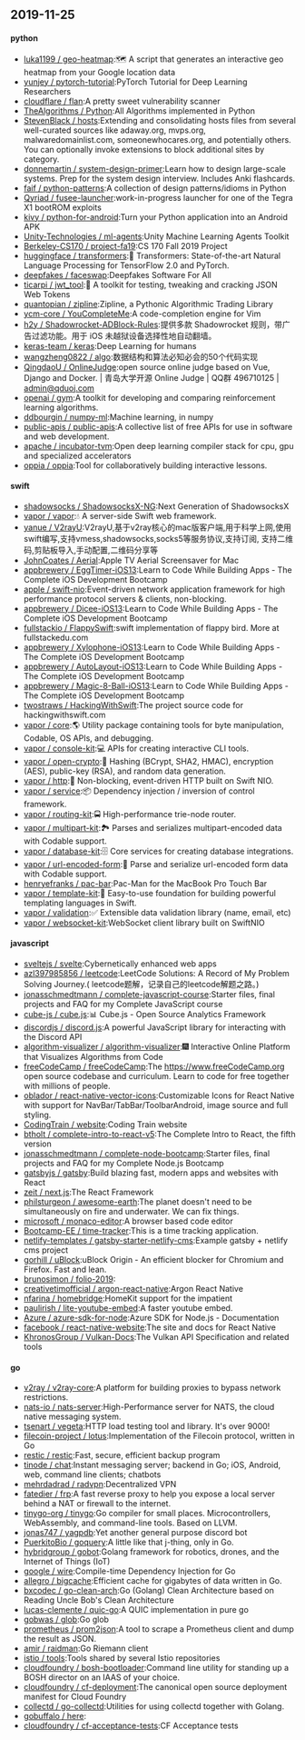## 2019-11-25

#### python
* [luka1199 / geo-heatmap](https://github.com/luka1199/geo-heatmap):🗺
A script that generates an interactive geo heatmap from your Google location data
* [yunjey / pytorch-tutorial](https://github.com/yunjey/pytorch-tutorial):PyTorch Tutorial for Deep Learning Researchers
* [cloudflare / flan](https://github.com/cloudflare/flan):A pretty sweet vulnerability scanner
* [TheAlgorithms / Python](https://github.com/TheAlgorithms/Python):All Algorithms implemented in Python
* [StevenBlack / hosts](https://github.com/StevenBlack/hosts):Extending and consolidating hosts files from several well-curated sources like adaway.org, mvps.org, malwaredomainlist.com, someonewhocares.org, and potentially others. You can optionally invoke extensions to block additional sites by category.
* [donnemartin / system-design-primer](https://github.com/donnemartin/system-design-primer):Learn how to design large-scale systems. Prep for the system design interview. Includes Anki flashcards.
* [faif / python-patterns](https://github.com/faif/python-patterns):A collection of design patterns/idioms in Python
* [Qyriad / fusee-launcher](https://github.com/Qyriad/fusee-launcher):work-in-progress launcher for one of the Tegra X1 bootROM exploits
* [kivy / python-for-android](https://github.com/kivy/python-for-android):Turn your Python application into an Android APK
* [Unity-Technologies / ml-agents](https://github.com/Unity-Technologies/ml-agents):Unity Machine Learning Agents Toolkit
* [Berkeley-CS170 / project-fa19](https://github.com/Berkeley-CS170/project-fa19):CS 170 Fall 2019 Project
* [huggingface / transformers](https://github.com/huggingface/transformers):🤗
Transformers: State-of-the-art Natural Language Processing for TensorFlow 2.0 and PyTorch.
* [deepfakes / faceswap](https://github.com/deepfakes/faceswap):Deepfakes Software For All
* [ticarpi / jwt_tool](https://github.com/ticarpi/jwt_tool):🐍
A toolkit for testing, tweaking and cracking JSON Web Tokens
* [quantopian / zipline](https://github.com/quantopian/zipline):Zipline, a Pythonic Algorithmic Trading Library
* [ycm-core / YouCompleteMe](https://github.com/ycm-core/YouCompleteMe):A code-completion engine for Vim
* [h2y / Shadowrocket-ADBlock-Rules](https://github.com/h2y/Shadowrocket-ADBlock-Rules):提供多款 Shadowrocket 规则，带广告过滤功能。用于 iOS 未越狱设备选择性地自动翻墙。
* [keras-team / keras](https://github.com/keras-team/keras):Deep Learning for humans
* [wangzheng0822 / algo](https://github.com/wangzheng0822/algo):数据结构和算法必知必会的50个代码实现
* [QingdaoU / OnlineJudge](https://github.com/QingdaoU/OnlineJudge):open source online judge based on Vue, Django and Docker. | 青岛大学开源 Online Judge | QQ群 496710125 | admin@qduoj.com
* [openai / gym](https://github.com/openai/gym):A toolkit for developing and comparing reinforcement learning algorithms.
* [ddbourgin / numpy-ml](https://github.com/ddbourgin/numpy-ml):Machine learning, in numpy
* [public-apis / public-apis](https://github.com/public-apis/public-apis):A collective list of free APIs for use in software and web development.
* [apache / incubator-tvm](https://github.com/apache/incubator-tvm):Open deep learning compiler stack for cpu, gpu and specialized accelerators
* [oppia / oppia](https://github.com/oppia/oppia):Tool for collaboratively building interactive lessons.

#### swift
* [shadowsocks / ShadowsocksX-NG](https://github.com/shadowsocks/ShadowsocksX-NG):Next Generation of ShadowsocksX
* [vapor / vapor](https://github.com/vapor/vapor):💧
A server-side Swift web framework.
* [yanue / V2rayU](https://github.com/yanue/V2rayU):V2rayU,基于v2ray核心的mac版客户端,用于科学上网,使用swift编写,支持vmess,shadowsocks,socks5等服务协议,支持订阅, 支持二维码,剪贴板导入,手动配置,二维码分享等
* [JohnCoates / Aerial](https://github.com/JohnCoates/Aerial):Apple TV Aerial Screensaver for Mac
* [appbrewery / EggTimer-iOS13](https://github.com/appbrewery/EggTimer-iOS13):Learn to Code While Building Apps - The Complete iOS Development Bootcamp
* [apple / swift-nio](https://github.com/apple/swift-nio):Event-driven network application framework for high performance protocol servers & clients, non-blocking.
* [appbrewery / Dicee-iOS13](https://github.com/appbrewery/Dicee-iOS13):Learn to Code While Building Apps - The Complete iOS Development Bootcamp
* [fullstackio / FlappySwift](https://github.com/fullstackio/FlappySwift):swift implementation of flappy bird. More at fullstackedu.com
* [appbrewery / Xylophone-iOS13](https://github.com/appbrewery/Xylophone-iOS13):Learn to Code While Building Apps - The Complete iOS Development Bootcamp
* [appbrewery / AutoLayout-iOS13](https://github.com/appbrewery/AutoLayout-iOS13):Learn to Code While Building Apps - The Complete iOS Development Bootcamp
* [appbrewery / Magic-8-Ball-iOS13](https://github.com/appbrewery/Magic-8-Ball-iOS13):Learn to Code While Building Apps - The Complete iOS Development Bootcamp
* [twostraws / HackingWithSwift](https://github.com/twostraws/HackingWithSwift):The project source code for hackingwithswift.com
* [vapor / core](https://github.com/vapor/core):🌎
Utility package containing tools for byte manipulation, Codable, OS APIs, and debugging.
* [vapor / console-kit](https://github.com/vapor/console-kit):💻
APIs for creating interactive CLI tools.
* [vapor / open-crypto](https://github.com/vapor/open-crypto):🔑
Hashing (BCrypt, SHA2, HMAC), encryption (AES), public-key (RSA), and random data generation.
* [vapor / http](https://github.com/vapor/http):🚀
Non-blocking, event-driven HTTP built on Swift NIO.
* [vapor / service](https://github.com/vapor/service):📦
Dependency injection / inversion of control framework.
* [vapor / routing-kit](https://github.com/vapor/routing-kit):🚍
High-performance trie-node router.
* [vapor / multipart-kit](https://github.com/vapor/multipart-kit):🏞
Parses and serializes multipart-encoded data with Codable support.
* [vapor / database-kit](https://github.com/vapor/database-kit):🗄
Core services for creating database integrations.
* [vapor / url-encoded-form](https://github.com/vapor/url-encoded-form):📝
Parse and serialize url-encoded form data with Codable support.
* [henryefranks / pac-bar](https://github.com/henryefranks/pac-bar):Pac-Man for the MacBook Pro Touch Bar
* [vapor / template-kit](https://github.com/vapor/template-kit):📄
Easy-to-use foundation for building powerful templating languages in Swift.
* [vapor / validation](https://github.com/vapor/validation):✅
Extensible data validation library (name, email, etc)
* [vapor / websocket-kit](https://github.com/vapor/websocket-kit):WebSocket client library built on SwiftNIO

#### javascript
* [sveltejs / svelte](https://github.com/sveltejs/svelte):Cybernetically enhanced web apps
* [azl397985856 / leetcode](https://github.com/azl397985856/leetcode):LeetCode Solutions: A Record of My Problem Solving Journey.( leetcode题解，记录自己的leetcode解题之路。)
* [jonasschmedtmann / complete-javascript-course](https://github.com/jonasschmedtmann/complete-javascript-course):Starter files, final projects and FAQ for my Complete JavaScript course
* [cube-js / cube.js](https://github.com/cube-js/cube.js):📊
Cube.js - Open Source Analytics Framework
* [discordjs / discord.js](https://github.com/discordjs/discord.js):A powerful JavaScript library for interacting with the Discord API
* [algorithm-visualizer / algorithm-visualizer](https://github.com/algorithm-visualizer/algorithm-visualizer):🎆
Interactive Online Platform that Visualizes Algorithms from Code
* [freeCodeCamp / freeCodeCamp](https://github.com/freeCodeCamp/freeCodeCamp):The https://www.freeCodeCamp.org open source codebase and curriculum. Learn to code for free together with millions of people.
* [oblador / react-native-vector-icons](https://github.com/oblador/react-native-vector-icons):Customizable Icons for React Native with support for NavBar/TabBar/ToolbarAndroid, image source and full styling.
* [CodingTrain / website](https://github.com/CodingTrain/website):Coding Train website
* [btholt / complete-intro-to-react-v5](https://github.com/btholt/complete-intro-to-react-v5):The Complete Intro to React, the fifth version
* [jonasschmedtmann / complete-node-bootcamp](https://github.com/jonasschmedtmann/complete-node-bootcamp):Starter files, final projects and FAQ for my Complete Node.js Bootcamp
* [gatsbyjs / gatsby](https://github.com/gatsbyjs/gatsby):Build blazing fast, modern apps and websites with React
* [zeit / next.js](https://github.com/zeit/next.js):The React Framework
* [philsturgeon / awesome-earth](https://github.com/philsturgeon/awesome-earth):The planet doesn't need to be simultaneously on fire and underwater. We can fix things.
* [microsoft / monaco-editor](https://github.com/microsoft/monaco-editor):A browser based code editor
* [Bootcamp-EE / time-tracker](https://github.com/Bootcamp-EE/time-tracker):This is a time tracking application.
* [netlify-templates / gatsby-starter-netlify-cms](https://github.com/netlify-templates/gatsby-starter-netlify-cms):Example gatsby + netlify cms project
* [gorhill / uBlock](https://github.com/gorhill/uBlock):uBlock Origin - An efficient blocker for Chromium and Firefox. Fast and lean.
* [brunosimon / folio-2019](https://github.com/brunosimon/folio-2019):
* [creativetimofficial / argon-react-native](https://github.com/creativetimofficial/argon-react-native):Argon React Native
* [nfarina / homebridge](https://github.com/nfarina/homebridge):HomeKit support for the impatient
* [paulirish / lite-youtube-embed](https://github.com/paulirish/lite-youtube-embed):A faster youtube embed.
* [Azure / azure-sdk-for-node](https://github.com/Azure/azure-sdk-for-node):Azure SDK for Node.js - Documentation
* [facebook / react-native-website](https://github.com/facebook/react-native-website):The site and docs for React Native
* [KhronosGroup / Vulkan-Docs](https://github.com/KhronosGroup/Vulkan-Docs):The Vulkan API Specification and related tools

#### go
* [v2ray / v2ray-core](https://github.com/v2ray/v2ray-core):A platform for building proxies to bypass network restrictions.
* [nats-io / nats-server](https://github.com/nats-io/nats-server):High-Performance server for NATS, the cloud native messaging system.
* [tsenart / vegeta](https://github.com/tsenart/vegeta):HTTP load testing tool and library. It's over 9000!
* [filecoin-project / lotus](https://github.com/filecoin-project/lotus):Implementation of the Filecoin protocol, written in Go
* [restic / restic](https://github.com/restic/restic):Fast, secure, efficient backup program
* [tinode / chat](https://github.com/tinode/chat):Instant messaging server; backend in Go; iOS, Android, web, command line clients; chatbots
* [mehrdadrad / radvpn](https://github.com/mehrdadrad/radvpn):Decentralized VPN
* [fatedier / frp](https://github.com/fatedier/frp):A fast reverse proxy to help you expose a local server behind a NAT or firewall to the internet.
* [tinygo-org / tinygo](https://github.com/tinygo-org/tinygo):Go compiler for small places. Microcontrollers, WebAssembly, and command-line tools. Based on LLVM.
* [jonas747 / yagpdb](https://github.com/jonas747/yagpdb):Yet another general purpose discord bot
* [PuerkitoBio / goquery](https://github.com/PuerkitoBio/goquery):A little like that j-thing, only in Go.
* [hybridgroup / gobot](https://github.com/hybridgroup/gobot):Golang framework for robotics, drones, and the Internet of Things (IoT)
* [google / wire](https://github.com/google/wire):Compile-time Dependency Injection for Go
* [allegro / bigcache](https://github.com/allegro/bigcache):Efficient cache for gigabytes of data written in Go.
* [bxcodec / go-clean-arch](https://github.com/bxcodec/go-clean-arch):Go (Golang) Clean Architecture based on Reading Uncle Bob's Clean Architecture
* [lucas-clemente / quic-go](https://github.com/lucas-clemente/quic-go):A QUIC implementation in pure go
* [gobwas / glob](https://github.com/gobwas/glob):Go glob
* [prometheus / prom2json](https://github.com/prometheus/prom2json):A tool to scrape a Prometheus client and dump the result as JSON.
* [amir / raidman](https://github.com/amir/raidman):Go Riemann client
* [istio / tools](https://github.com/istio/tools):Tools shared by several Istio repositories
* [cloudfoundry / bosh-bootloader](https://github.com/cloudfoundry/bosh-bootloader):Command line utility for standing up a BOSH director on an IAAS of your choice.
* [cloudfoundry / cf-deployment](https://github.com/cloudfoundry/cf-deployment):The canonical open source deployment manifest for Cloud Foundry
* [collectd / go-collectd](https://github.com/collectd/go-collectd):Utilities for using collectd together with Golang.
* [gobuffalo / here](https://github.com/gobuffalo/here):
* [cloudfoundry / cf-acceptance-tests](https://github.com/cloudfoundry/cf-acceptance-tests):CF Acceptance tests
